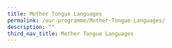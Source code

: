 ```yaml
---
title: Mother Tongue Languages
permalink: /our-programme/Mother-Tongue-Languages/
description: ""
third_nav_title: Mother Tongue Languages
---
```

